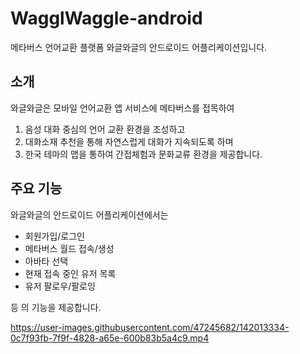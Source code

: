 # WagglWaggle-android

메타버스 언어교환 플랫폼 와글와글의 안드로이드 어플리케이션입니다.

## 소개

와글와글은 모바일 언어교환 앱 서비스에 메타버스를 접목하여
1. 음성 대화 중심의 언어 교환 환경을 조성하고
2. 대화소재 추천을 통해 자연스럽게 대화가 지속되도록 하며
3. 한국 테마의 맵을 통하여 간접체험과 문화교류 환경을 제공합니다.

## 주요 기능

와글와글의 안드로이드 어플리케이션에서는
* 회원가입/로그인
* 메타버스 월드 접속/생성
* 아바타 선택
* 현재 접속 중인 유저 목록
* 유저 팔로우/팔로잉  

등 의 기능을 제공합니다.

https://user-images.githubusercontent.com/47245682/142013334-0c7f93fb-7f9f-4828-a65e-600b83b5a4c9.mp4




